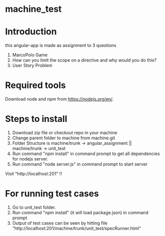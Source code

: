 # machine_test

# Introduction

this angular-app is made as assignment to 3 questions 
1. MarcoPolo Game
2. How can you limit the scope on a directive and why would you do this? 
3. User Story Problem

# Required tools

Download node and npm from https://nodejs.org/en/.

# Steps to install

1. Download zip file or checkout repo in your machine
2. Change parent folder to machine from machine.git
3. Folder Structure is 
                        machine/trunk -> angular_assignment
                                        ||
                        machine/trunk -> unit_test       
4. Run command "npm install" in command prompt to get all dependencies for nodejs server.
5. Run command "node server.js" in command prompt to start server

Visit "http://localhost:201" !!

# For running test cases
 
1. Go to unit_test folder. 
2. Run command "npm install" (it will load package.json) in command prompt
3. Output of test cases can be seen by hitting file "http://localhost:201/machine/trunk/unit_test/specRunner.html"